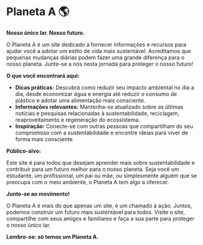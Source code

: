 # Planeta A 🌎

**Nosso único lar. Nosso futuro.**

O Planeta A é um site dedicado a fornecer informações e recursos para ajudar você a adotar um estilo de vida mais sustentável. Acreditamos que pequenas mudanças diárias podem fazer uma grande diferença para o nosso planeta. Junte-se a nós nesta jornada para proteger o nosso futuro!

**O que você encontrará aqui:**

* **Dicas práticas:** Descubra como reduzir seu impacto ambiental no dia a dia, desde economizar água e energia até reduzir o consumo de plástico e adotar uma alimentação mais consciente.
* **Informações relevantes:** Mantenha-se atualizado sobre as últimas notícias e pesquisas relacionadas à sustentabilidade, reciclagem, reaproveitamento e regeneração do ecossistema.
* **Inspiração:** Conecte-se com outras pessoas que compartilham do seu compromisso com a sustentabilidade e encontre ideias para viver de forma mais consciente.

**Público-alvo:**

Este site é para todos que desejam aprender mais sobre sustentabilidade e contribuir para um futuro melhor para o nosso planeta. Seja você um estudante, um profissional, um pai ou mãe, ou simplesmente alguém que se preocupa com o meio ambiente, o Planeta A tem algo a oferecer.

**Junte-se ao movimento!**

O Planeta A é mais do que apenas um site, é um chamado à ação. Juntos, podemos construir um futuro mais sustentável para todos. Visite o site, compartilhe com seus amigos e familiares e faça a sua parte para proteger o nosso único lar.

**Lembre-se: só temos um Planeta A.**
